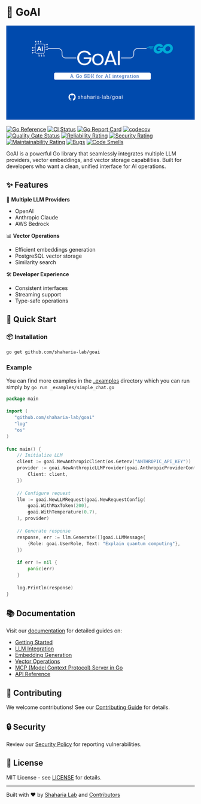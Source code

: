 # 🚀 GoAI

![AI Package Banner](docs/banner_image.png)

[![Go Reference](https://pkg.go.dev/badge/github.com/shaharia-lab/goai.svg)](https://pkg.go.dev/github.com/shaharia-lab/goai)
[![CI Status](https://github.com/shaharia-lab/goai/actions/workflows/CI.yaml/badge.svg)](https://github.com/shaharia-lab/goai/actions/workflows/CI.yaml)
[![Go Report Card](https://goreportcard.com/badge/shaharia-lab/goai)](https://goreportcard.com/report/shaharia-lab/goai)
[![codecov](https://codecov.io/gh/shaharia-lab/goai/branch/main/graph/badge.svg)](https://codecov.io/gh/shaharia-lab/goai)
[![Quality Gate Status](https://sonarcloud.io/api/project_badges/measure?project=shaharia-lab_goai&metric=alert_status)](https://sonarcloud.io/summary/new_code?id=shaharia-lab_goai)
[![Reliability Rating](https://sonarcloud.io/api/project_badges/measure?project=shaharia-lab_goai&metric=reliability_rating)](https://sonarcloud.io/summary/new_code?id=shaharia-lab_goai)
[![Security Rating](https://sonarcloud.io/api/project_badges/measure?project=shaharia-lab_goai&metric=security_rating)](https://sonarcloud.io/summary/new_code?id=shaharia-lab_goai)
[![Maintainability Rating](https://sonarcloud.io/api/project_badges/measure?project=shaharia-lab_goai&metric=sqale_rating)](https://sonarcloud.io/summary/new_code?id=shaharia-lab_goai)
[![Bugs](https://sonarcloud.io/api/project_badges/measure?project=shaharia-lab_goai&metric=bugs)](https://sonarcloud.io/summary/new_code?id=shaharia-lab_goai)
[![Code Smells](https://sonarcloud.io/api/project_badges/measure?project=shaharia-lab_goai&metric=code_smells)](https://sonarcloud.io/summary/new_code?id=shaharia-lab_goai)

GoAI is a powerful Go library that seamlessly integrates multiple LLM providers, vector embeddings,
and vector storage capabilities. Built for developers who want a clean, unified interface for AI operations.

## ✨ Features

🤖 **Multiple LLM Providers**

- OpenAI
- Anthropic Claude
- AWS Bedrock

📊 **Vector Operations**

- Efficient embeddings generation
- PostgreSQL vector storage
- Similarity search

🛠 **Developer Experience**

- Consistent interfaces
- Streaming support
- Type-safe operations

## 🚀 Quick Start

### 📦 Installation

```bash
go get github.com/shaharia-lab/goai
```

### Example

You can find more examples in the [_examples](_examples) directory which
you can run simply by `go run _examples/simple_chat.go`

```go
package main

import (
   "github.com/shaharia-lab/goai"
   "log"
   "os"
)

func main() {
    // Initialize LLM
    client := goai.NewAnthropicClient(os.Getenv("ANTHROPIC_API_KEY"))
    provider := goai.NewAnthropicLLMProvider(goai.AnthropicProviderConfig{
        Client: client,
    })

    // Configure request
    llm := goai.NewLLMRequest(goai.NewRequestConfig(
        goai.WithMaxToken(200),
        goai.WithTemperature(0.7),
    ), provider)

    // Generate response
    response, err := llm.Generate([]goai.LLMMessage{
        {Role: goai.UserRole, Text: "Explain quantum computing"},
    })

    if err != nil {
        panic(err)
    }
    
    log.Println(response)
}
```

## 📚 Documentation

Visit our [documentation](docs/index.md) for detailed guides on:

- [Getting Started](docs/index)
- [LLM Integration](docs/llm.md)
- [Embedding Generation](docs/embeddings.md)
- [Vector Operations](docs/vector-store/index.md)
- [MCP (Model Context Protocol) Server in Go](docs/mcp.md)
- [API Reference](https://pkg.go.dev/github.com/shaharia-lab/goai)

## 🤝 Contributing

We welcome contributions! See our [Contributing Guide](CONTRIBUTING.md) for details.

## 🔒 Security

Review our [Security Policy](docs/SECURITY.md) for reporting vulnerabilities.

## 📝 License

MIT License - see [LICENSE](LICENSE) for details.

---
Built with ❤️ by [Shaharia Lab](https://github.com/shaharia-lab) and
[Contributors](https://github.com/shaharia-lab/goai/graphs/contributors)
